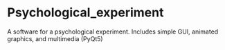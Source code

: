 # Psychological_experiment
A software for a psychological experiment. Includes simple GUI, animated graphics, and multimedia (PyQt5)
